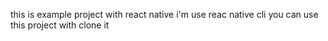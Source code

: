 this is example project with react native 
i'm use reac native cli
you can use this project with clone it